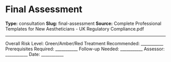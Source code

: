 # Final Assessment

**Type:** consultation
**Slug:** final-assessment
**Source:** Complete Professional Templates for New Aestheticians - UK Regulatory Compliance.pdf

---

Overall Risk Level: Green/Amber/Red Treatment Recommended: ___________ Prerequisites
Required: ___________ Follow-up Needed: ___________
Assessor: ___________ Date: ___________